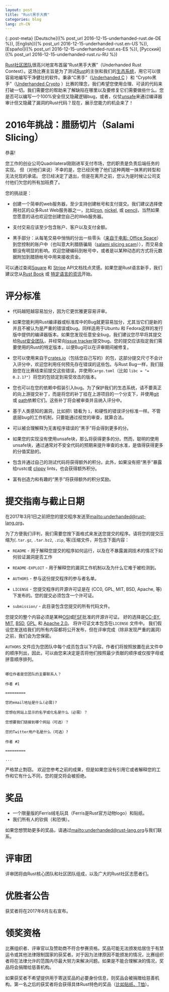 ```yaml
---
layout: post
title: "Rust黑手大赛"
categories: blog
lang: zh-CN
---
```


{:.post-meta}
[Deutsche]({% post_url 2016-12-15-underhanded-rust.de-DE %}),
[English]({% post_url 2016-12-15-underhanded-rust.en-US %}),
[Español]({% post_url 2016-12-15-underhanded-rust.es-ES %}),
[Русский]({% post_url 2016-12-15-underhanded-rust.ru-RU %})

[Rust社区团队](https://community.rs)很高兴地宣布首届“Rust黑手大赛”（Underhanded Rust Contest）。这场比赛主旨是为了测试[Rust](https://www.rust-lang.org/)的主张和我们的[生态系统](https://crates.io/)，用它可以很容易地编写干净健壮的软件。秉承“C黑手”（[Underhanded C](http://www.underhanded-c.org/) ）和 “Crypto黑手”（[Underhanded
Crypto](https://underhandedcrypto.com/) ）比赛的理念，我们希望您使用合理、可读的代码来打破一切。我们需要您的帮助来了解缺陷在哪里以及要修复它们需要做些什么。您是否可以编写一个100%安全但又隐藏逻辑bug，或者，仪仗[unsafe](https://doc.rust-lang.org/book/unsafe.html)来通过编译器审计但又隐藏了漏洞的Rust代码？现在，展示您能力的机会来了！


# 2016年挑战：腊肠切片（Salami Slicing）

恭喜!

您工作的创业公司Quadrilateral刚刚进军支付市场，您的职责是负责后端任务的实现。
但（对他们来说）不幸的是，您已经厌倦了他们这种两眼一抹黑的转型和无法兑现的承诺。
您已经决定了退出，但是在离开之前，您认为是时候让公司支付他们欠您的所有加班费了。

您的挑战是：

* 创建一个简单的web服务器，至少支持创建帐号和支付提交。我们建议选择使用社区的众多Rust Web服务器之一，比如[iron](https://crates.io/crates/iron),
[nickel](https://crates.io/crates/nickel), 或
[pencil](https://crates.io/crates/pencil)，当然如果您愿意的话也欢迎您创建您自己的Web服务器。

* 支付交易应该至少包含账户、客户以及支付金额。

* 黑手部分：从每笔交易中悄悄的分出一些零头（[来自于电影: Office Space](https://en.wikipedia.org/wiki/Office_Space)）到您控制的账户中（也叫意大利腊肠骗局（[salami slicing
scam](https://en.wikipedia.org/wiki/Salami_slicing)）），而交易金额没有明显的影响。欢迎您硬编码到帐号中，或者是以某种动态的方式将元数据附加到腊肠帐号中用来接收资金。

可以通过查阅[Square](https://docs.connect.squareup.com/api/connect/v2/) 和
[Stripe](https://stripe.com/docs/api) API文档找点灵感。如果您是Rust语言新手，我们建议您从[Rust
Book](https://doc.rust-lang.org/book/) 或 [特定语言的资讯](https://github.com/ctjhoa/rust-learning#locale-links)开始。

# 评分标准

* 代码越短越容易加分，因为它更优雅更容易评审。

* 如果您能利用Rust编译器或标准库中的Bug就更容易加分，尤其当它们是新的并且不被认为是严重的错误或bug。同样适用于Ubuntu 和 Fedora这样的发行版中提供的编译器版本。如果您发现任意安全bug，我们建议您尽早将其提交给[Rust安全团队](https://www.rust-lang.org/en-US/security.html)，并经常向[issue tracker](https://github.com/rust-lang/rust/issues)提交bug。您的提交应该指定我们需要使用的Rust的特定版本，以便Bug可以在评审期间被修复。

* 您可以使用来自于[crates.io](https://crates.io)（包括您自己写的）的包，这部分提交尺寸不会计入评分中，欢迎您利用任何预先存在错误的这些包。与Rust Bug一样，我们鼓励您在比赛结束前提交这些错误，并使用`Cargo.toml`（比如 `libc = "= 0.2.17"`）将您的包锁定到易受攻击的版本。

* 您也可以在您的依赖中假装引入bug。为了保护我们的生态系统，请不要真正的向上游提交补丁，而是将您的补丁挂在上游项目的一个分支下，并使用[git](http://doc.crates.io/specifying-dependencies.html#specifying-dependencies-from-git-repositories)
或
[path](http://doc.crates.io/specifying-dependencies.html#specifying-path-dependencies)依赖它们。这些补丁将会被审查并且纳入评分中。

* 基于人类感知的漏洞，比如把`l` 错看为 `1`，和硬性的错误评分标准一样。不管底层bug的工作机制，只要能通过视觉的审查，就算合法。

* 可以被合理解释为无害程序错误的“黑手”将会得到更多的分。

* 如果您的实现没有使用unsafe块，那么将获得更多的分。然而，聪明的使用unsafe块，通过通常对不安全代码的预期来提升审查的水准，是值得获得更多的分值奖励的。

* 包含并通过自己的测试代码将获得额外的积分。此外，如果没有把“黑手”暴露给rustc或 [clippy](https://github.com/Manishearth/rust-clippy) lints，也会获得额外积分。

* 富有创造力和有趣的“黑手”将获得额外的积分奖励。

# 提交指南与截止日期

在2017年3月1日之前把您的提交程序发送至<mailto:underhanded@rust-lang.org>。

为了方便我们评判，我们需要您按下面格式来发送您提交的程序。请将您的提交压缩为(`.tar.gz`, `.tar.bz2`, `.zip`, 等)压缩文件，并包含下面内容：

* `README` - 用于解释您提交的程序如何运行，以及在不暴露漏洞技术的情况下如何验证漏洞是否工作

* `README-EXPLOIT` - 用于解释您的漏洞工作机制以及为什么它难于被检测到。

* `AUTHORS` - 参与这份提交程序的参与者名单。

* `LICENSE` - 您提交程序的开源许可证是在 (CC0,
  GPL, MIT, BSD, Apache, 等)下发布的。您的提交必须包含一个许可证。

* `submission/` - 此目录包含您提交的所有代码文件。

您提交的整个内容必须是某种[OSI](https://opensource.org/licenses)或[FSF](https://www.gnu.org/licenses/license-list.html%20and)批准的开源许可证。 好的选择是[CC-BY](https://creativecommons.org/licenses/by/2.0/),
[MIT](https://opensource.org/licenses/MIT),
[BSD](https://opensource.org/licenses/BSD-3-Clause),
[GPL](https://www.gnu.org/licenses/gpl-3.0.en.html), 和 [Apache
2.0](https://www.apache.org/licenses/LICENSE-2.0)。 将许可证文本包含在`LICENSE` 文件中。 我们假设您发送给我们的所有内容都将公开发布，但在评审完成（除非发现严重的漏洞）之前，我们会为您保密。

`AUTHORS` 文件应为您团队中每个成员包含以下内容。作者们将按照放置在此文件中的顺序列出，因此，可以由您来决定是否将他们按照最少贡献的顺序或仅按字母或拼音顺序排列。


```

哪位作者是您团队的主要联系人？

作者 #1

=========

您的email地址是什么(必需)?

您想在网站上显示的名字或化名是什么（必需）？

您想要我们链接到哪个网站（可选）？

您的Twitter用户名是什么（可选）?

作者 #2

=========

...

```

严格禁止剽窃。 欢迎您参考之前的成果，但是如果您没有引用它或者解释您的工作和它有什么不同，您的提交将会被拒绝。

# 奖品

* 一个限量版的Ferris绒毛玩具（Ferris是Rust官方动物logo）和贴纸。
* 我们所有人的钦佩（和恐惧）。

如果您想赞助更多的奖品，请通过<mailto:underhanded@rust-lang.org>与我们联系。

# 评审团

评审团将由Rust核心团队和社区团队组成，以及广大的Rust社区志愿者们。

# 优胜者公告

获奖者将在2017年6月左右宣布。

# 领奖资格

比赛组织者、评审官以及赞助商不符合参赛资格。奖品可能无法颁发给居住于有禁运令或其他法律限制国家的获奖者。对于因为法律原因不能颁发的情况，比赛组织者将在法律允许的范围内尽最大努力来解决问题。如果是不能合理解决的情况，奖品将会捐赠给慈善机构。

如果获奖者不希望提供用于寄送奖品的必要身份信息，则奖品会被捐赠给慈善机构。第一名之后的获奖者将会获得具体Rust特色的奖品（[比如贴纸、T恤](https://gist.github.com/brson/169768d19359fcac631c0bf7998acca8)）。
